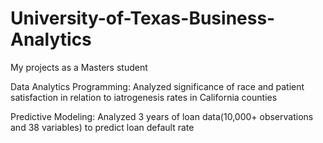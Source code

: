 # University-of-Texas-Business-Analytics
My projects as a Masters student 

Data Analytics Programming: Analyzed significance of race and patient satisfaction in relation to iatrogenesis rates in California counties

Predictive Modeling: Analyzed 3 years of loan data(10,000+ observations and 38 variables) to predict loan default rate
